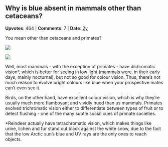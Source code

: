 ## Why is blue absent in mammals other than cetaceans?
    
**Upvotes**: 464 | **Comments**: 7 | **Date**: [2y](https://www.quora.com/Why-is-blue-absent-in-mammals-other-than-cetaceans/answer/Gary-Meaney)

You mean other than cetaceans and primates?

![](https://qph.fs.quoracdn.net/main-qimg-09a613f5cc8917ddd13230715413f147-lq)

![](https://qph.fs.quoracdn.net/main-qimg-669b95d17dec620ba9613c814f89db1e-lq)

Well, most mammals - with the exception of primates - have dichromatic vision\*, which is better for seeing in low light (mammals were, in their early days, mainly nocturnal), but not so good for colour vision. Thus, there’s not much reason to evolve bright colours like blue when your prospective mates can’t even see it.

Birds, on the other hand, have excellent colour vision, which is why they’re usually much more flamboyant and vividly hued than us mammals. Primates evolved trichromatic vision either to differentiate between types of fruit or to detect flushing - one of the many subtle social cues of primate societies.

\*Reindeer actually have tetrachromatic vision, which makes things like urine, lichen and fur stand out black against the white snow, due to the fact that the low Arctic sun’s blue and UV rays are the only ones to reach objects.

